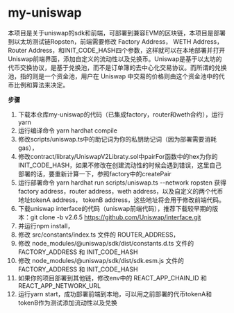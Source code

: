 # my-uniswap
本项目是关于uniswap的sdk和前端，可部署到兼容EVM的区块链，本项目是部署到以太坊测试链Ropsten，前端需要修改 Factory Address， WETH Address，Router Address，和INIT_CODE_HASH四个参数，这样就可以在本地部署并打开Uniswap前端界面，添加自定义的流动性以及兑换币。Uniswap是基于以太坊的代币交换协议，是基于兑换池，而不是订单簿的去中心化交易协议。而所谓的兑换池，指的则是一个资金池，用户在 Uniswap 中交易的价格则由这个资金池中的代币比例和算法来决定。 

**步骤**

1. 下载本仓库my-uniswap的代码（已集成factory，router和weth合约），运行 yarn
2. 运行编译命令 yarn hardhat compile
3. 修改scripts/uniswap.ts中的助记词为你的私钥助记词（因为部署需要消耗gas），
4. 修改contract/libraty/UniswapV2Libraty.sol中pairFor函数中的hex为你的INIT_CODE_HASH，如果不修改在创建流动性的时候会遇到错误，这里自己部署的话，要重新计算一下，参照factory中的createPair
5. 运行部署命令 yarn hardhat run scripts/uniswap.ts --network ropsten 获得factory address，router address，weth address，以及自定义的两个代币地址tokenA address， tokenB address，这些地址将会用于修改前端代码。
6. 下载uniswap interface的代码（uniswap前端代码），推荐下载较早期的版本：git clone -b v2.6.5 https://github.com/Uniswap/interface.git 
7. 并运行npm install，
8. 修改 src/constants/index.ts 文件的 ROUTER_ADDRESS，
9. 修改 node_modules/@uniswap/sdk/dist/constants.d.ts 文件的 FACTORY_ADDRESS 和 INIT_CODE_HASH
10. 修改 node_modules/@uniswap/sdk/dist/sdk.esm.js 文件的 FACTORY_ADDRESS 和 INIT_CODE_HASH
11. 如果你的项目部署到其他链，修改env中的 REACT_APP_CHAIN_ID 和 REACT_APP_NETWORK_URL
12. 运行yarn start，成功部署前端到本地，可以用之前部署的代币tokenA和tokenB作为测试添加流动性以及兑换

